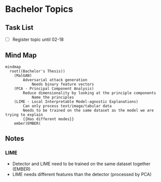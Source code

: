 # Bachelor Topics

## Task List

- [ ] Register topic until 02-18


## Mind Map

```mermaid
mindmap
  root((Bachelor's Thesis))
    (MalGAN)
        Adversarial attack generation
            Needs binary feature vectors
    (PCA - Principal Component Analysis)
        Reduce dimensionality by looking at the principle components
            Name the principles
    (LIME - Local Interpretable Model-agnostic Explanations)
        Can only process text/image/tabular data
        Needs to be trained on the same dataset as the model we are trying to explain
        {{Has different modes}}
    ember)EMBER(
```

## Notes

### LIME

- Detector and LIME need to be trained on the same dataset together (EMBER)
- LIME needs different features than the detector (processed by PCA)